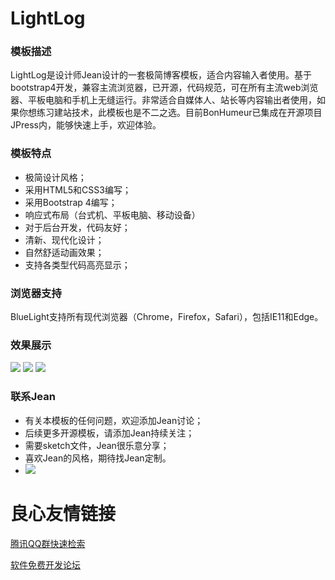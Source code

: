# LightLog


### 模板描述

LightLog是设计师Jean设计的一套极简博客模板，适合内容输入者使用。基于bootstrap4开发，兼容主流浏览器，已开源，代码规范，可在所有主流web浏览器、平板电脑和手机上无缝运行。非常适合自媒体人、站长等内容输出者使用，如果你想练习建站技术，此模板也是不二之选。目前BonHumeur已集成在开源项目JPress内，能够快速上手，欢迎体验。


### 模板特点

* 极简设计风格；
* 采用HTML5和CSS3编写；
* 采用Bootstrap 4编写；
* 响应式布局（台式机、平板电脑、移动设备）
* 对于后台开发，代码友好；
* 清新、现代化设计；
* 自然舒适动画效果；
* 支持各类型代码高亮显示；


### 浏览器支持

BlueLight支持所有现代浏览器（Chrome，Firefox，Safari），包括IE11和Edge。


### 效果展示

![](./screenshots/lightlog-all.png)
![](./screenshots/lightlog-index.png)
![](./screenshots/lightlog-details.png)


### 联系Jean

* 有关本模板的任何问题，欢迎添加Jean讨论；
* 后续更多开源模板，请添加Jean持续关注；
* 需要sketch文件，Jean很乐意分享；
* 喜欢Jean的风格，期待找Jean定制。
* ![](./screenshots/wechat.jpg)

 # 良心友情链接

[腾讯QQ群快速检索](http://u.720life.cn/s/8cf73f7c)

[软件免费开发论坛](http://u.720life.cn/s/bbb01dc0)